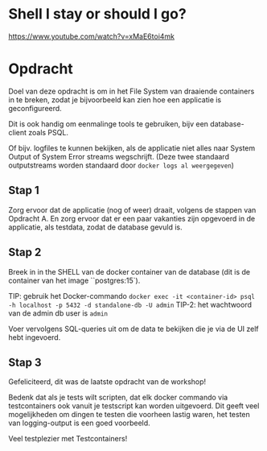 # Shell I stay or should I go?
https://www.youtube.com/watch?v=xMaE6toi4mk

# Opdracht
Doel van deze opdracht is om in het File System van draaiende containers in te breken,
zodat je bijvoorbeeld kan zien hoe een applicatie is geconfigureerd.

Dit is ook handig om eenmalinge tools te gebruiken, bijv een database-client zoals PSQL.

Of bijv. logfiles te kunnen bekijken, als de applicatie niet alles
naar System Output of System Error streams wegschrijft. 
(Deze twee standaard outputstreams worden standaard door ``docker logs al weergegeven``)

## Stap 1
Zorg ervoor dat de applicatie (nog of weer) draait, volgens de stappen van Opdracht A.
En zorg ervoor dat er een paar vakanties zijn opgevoerd in de applicatie, als testdata, zodat de 
database gevuld is.

## Stap 2
Breek in in the SHELL van de docker container van de database (dit is de container van het image ``postgres:15`).

TIP: gebruik het Docker-commando ``docker exec -it <container-id> psql -h localhost -p 5432 -d standalone-db -U admin``
TIP-2: het wachtwoord van de admin db user is ``admin``

Voer vervolgens SQL-queries uit om de data te bekijken die je via de UI zelf hebt ingevoerd.

## Stap 3
Gefeliciteerd, dit was de laatste opdracht van de workshop!

Bedenk dat als je tests wilt scripten, dat elk docker commando via testcontainers
ook vanuit je testscript kan worden uitgevoerd.
Dit geeft veel mogelijkheden om dingen te testen die voorheen lastig waren, het testen
van logging-output is een goed voorbeeld.

Veel testplezier met Testcontainers!


